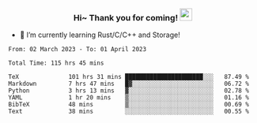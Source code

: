 <h3 align="center">
    Hi~ Thank you for coming!
    <img src="https://media.giphy.com/media/hvRJCLFzcasrR4ia7z/giphy.gif" width="25px">
</h3>

<!--
**pineapple-man/pineapple-man** is a ✨ _special_ ✨ repository because its `README.md` (this file) appears on your GitHub profile.

Here are some ideas to get you started:
- 🔭 I’m currently working on ...
- 🤔 I’m looking for help with ...
- 💬 Ask me about ...
- 📫 How to reach me: ...
- 😄 Pronouns: ...
- ⚡ Fun fact: 
- 👯 I’m looking to collaborate on kubernetes
-->
- 🌱 I’m currently learning Rust/C/C++ and Storage!

<!--START_SECTION:waka-->

```text
From: 02 March 2023 - To: 01 April 2023

Total Time: 115 hrs 45 mins

TeX              101 hrs 31 mins ██████████████████████░░░   87.49 %
Markdown         7 hrs 47 mins   █▓░░░░░░░░░░░░░░░░░░░░░░░   06.72 %
Python           3 hrs 13 mins   ▓░░░░░░░░░░░░░░░░░░░░░░░░   02.78 %
YAML             1 hr 20 mins    ▒░░░░░░░░░░░░░░░░░░░░░░░░   01.16 %
BibTeX           48 mins         ▒░░░░░░░░░░░░░░░░░░░░░░░░   00.69 %
Text             38 mins         ░░░░░░░░░░░░░░░░░░░░░░░░░   00.55 %
```

<!--END_SECTION:waka-->
